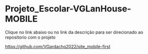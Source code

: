 # Projeto_Escolar-VGLanHouse-MOBILE

Clique no link abaixo ou no link da descrição para ser direcionado ao repositorio com o projeto

https://github.com/VGardacho2022/site_mobile-first
